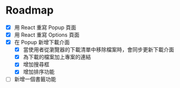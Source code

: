 # Roadmap

- [x] 用 React 重寫 Popup 頁面
- [x] 用 React 重寫 Options 頁面
- [x] 在 Popup 新增下載介面
  - [x] 當使用者從瀏覽器的下載清單中移除檔案時，會同步更新下載介面
  - [x] 為下載的檔案加上專案的連結
  - [x] 增加搜尋框
  - [x] 增加排序功能
- [ ] 新增一個書籤功能